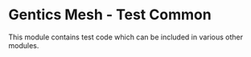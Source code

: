 # Gentics Mesh - Test Common

This module contains test code which can be included in various other modules.
